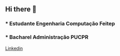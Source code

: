 ## Hi there 👋

### * Estudante Engenharia Computação Feitep

### * Bacharel Administração PUCPR


<!--
**Alessandroobarros/Alessandroobarros** is a ✨ _special_ ✨ repository because its `README.md` (this file) appears on your GitHub profile.

Here are some ideas to get you started:

- 🔭 I’m currently working on ...
- 🌱 I’m currently learning ...
- 👯 I’m looking to collaborate on ...
- 🤔 I’m looking for help with ...
- 💬 Ask me about ...
- 📫 How to reach me: ...
- 😄 Pronouns: ...
- ⚡ Fun fact: ...
TESTE-->
[Linkedin](https://www.linkedin.com/in/alessandro-barros-10250192/)

